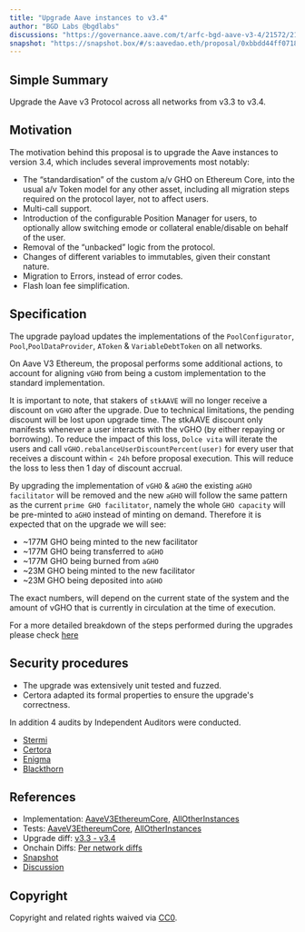 ```yaml
---
title: "Upgrade Aave instances to v3.4"
author: "BGD Labs @bgdlabs"
discussions: "https://governance.aave.com/t/arfc-bgd-aave-v3-4/21572/21"
snapshot: "https://snapshot.box/#/s:aavedao.eth/proposal/0xbbdd44ff07184dc17b9215414f5bb747a48c19e699c7505df35a7e1ca54e9da6"
---
```


## Simple Summary

Upgrade the Aave v3 Protocol across all networks from v3.3 to v3.4.

## Motivation

The motivation behind this proposal is to upgrade the Aave instances to version 3.4, which includes several improvements most notably:

- The “standardisation” of the custom a/v GHO on Ethereum Core, into the usual a/v Token model for any other asset, including all migration steps required on the protocol layer, not to affect users.
- Multi-call support.
- Introduction of the configurable Position Manager for users, to optionally allow switching emode or collateral enable/disable on behalf of the user.
- Removal of the “unbacked” logic from the protocol.
- Changes of different variables to immutables, given their constant nature.
- Migration to Errors, instead of error codes.
- Flash loan fee simplification.

## Specification

The upgrade payload updates the implementations of the `PoolConfigurator`, `Pool`,`PoolDataProvider`, `AToken` & `VariableDebtToken` on all networks.

On Aave V3 Ethereum, the proposal performs some additional actions, to account for aligning `vGHO` from being a custom implementation to the standard implementation.

It is important to note, that stakers of `stkAAVE` will no longer receive a discount on `vGHO` after the upgrade.
Due to technical limitations, the pending discount will be lost upon upgrade time. The stkAAVE discount only manifests whenever a user interacts with the vGHO (by either repaying or borrowing).
To reduce the impact of this loss, `Dolce vita` will iterate the users and call `vGHO.rebalanceUserDiscountPercent(user)` for every user that receives a discount within `< 24h` before proposal execution.
This will reduce the loss to less then 1 day of discount accrual.

By upgrading the implementation of `vGHO` & `aGHO` the existing `aGHO facilitator` will be removed and the new `aGHO` will follow the same pattern as the current `prime GHO facilitator`, namely the whole `GHO capacity` will be pre-minted to `aGHO` instead of minting on demand. Therefore it is expected that on the upgrade we will see:

- ~177M GHO being minted to the new facilitator
- ~177M GHO being transferred to `aGHO`
- ~177M GHO being burned from `aGHO`
- ~23M GHO being minted to the new facilitator
- ~23M GHO being deposited into `aGHO`

The exact numbers, will depend on the current state of the system and the amount of vGHO that is currently in circulation at the time of execution.

For a more detailed breakdown of the steps performed during the upgrades please check [here](https://github.com/bgd-labs/protocol-v3.4-upgrade?tab=readme-ov-file#general-upgrade-sequence-via-upgradepayload)

## Security procedures

- The upgrade was extensively unit tested and fuzzed.
- Certora adapted its formal properties to ensure the upgrade's correctness.

In addition 4 audits by Independent Auditors were conducted.

- [Stermi](https://github.com/aave-dao/aave-v3-origin/blob/74412e2b6e0b1973fac6837b6a488f8eaaeac4b1/audits/2025-06-11_Stermi_Aave-v3.4_Report.md)
- [Certora](https://github.com/aave-dao/aave-v3-origin/blob/74412e2b6e0b1973fac6837b6a488f8eaaeac4b1/audits/2025-06-11_Certora_Aave-v3.4_Report.pdf)
- [Enigma](https://github.com/aave-dao/aave-v3-origin/blob/74412e2b6e0b1973fac6837b6a488f8eaaeac4b1/audits/2025-05-13_Enigma_Aave-v3.4.pdf)
- [Blackthorn](https://github.com/aave-dao/aave-v3-origin/blob/74412e2b6e0b1973fac6837b6a488f8eaaeac4b1/audits/2025-06-12_Blackthorn-v3.4_Report.pdf)

## References

- Implementation: [AaveV3EthereumCore](https://github.com/bgd-labs/protocol-v3.4-upgrade/blob/main/src/UpgradePayloadMainnet.sol), [AllOtherInstances](https://github.com/bgd-labs/protocol-v3.4-upgrade/blob/main/src/UpgradePayload.sol)
- Tests: [AaveV3EthereumCore](https://github.com/bgd-labs/protocol-v3.4-upgrade/blob/main/test/MainnetCore.t.sol), [AllOtherInstances](https://github.com/bgd-labs/protocol-v3.4-upgrade/blob/main/test/UpgradeTest.t.sol)
- Upgrade diff: [v3.3 - v3.4](https://github.com/aave-dao/aave-v3-origin/pull/129)
- Onchain Diffs: [Per network diffs](https://github.com/bgd-labs/protocol-v3.4-upgrade/tree/main/diffs/code)
- [Snapshot](https://snapshot.box/#/s:aavedao.eth/proposal/0xbbdd44ff07184dc17b9215414f5bb747a48c19e699c7505df35a7e1ca54e9da6)
- [Discussion](https://governance.aave.com/t/arfc-bgd-aave-v3-4/21572/20)

## Copyright

Copyright and related rights waived via [CC0](https://creativecommons.org/publicdomain/zero/1.0/).
